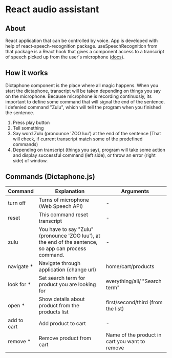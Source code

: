 # React audio assistant 


## About

React application that can be controlled by voice. App is developed with help of react-speech-recognition package. useSpeechRecognition from that package is a React hook that gives a component access to a transcript of speech picked up from the user's microphone ([docs](https://www.npmjs.com/package/react-speech-recognition)). 

  
 
 
## How it works

Dictaphone component is the place where all magic happens. When you start the dictaphone, transcript will be taken depending on things you say on the microphone. Because microphone is recording continuosly, its important to define some command that will signal the end of the sentence.
I defenied command "Zulu", which will tell the program when you finished the sentence.

 
1. Press play button     
2. Tell something
3. Say word Zulu (pronounce 'ZOO luu') at the end of the sentence (That will check, if current transcript match some of the predefined commands)
4. Depending on transcript (things you say), program will take some action and display successful command (left side), or throw an error (right side) of window.

## Commands (Dictaphone.js)

Command | Explanation | Arguments
------------ | -------------  | ------------- 
turn off | Turns of microphone (Web Speech API)| -
reset | This command reset transcript| -
zulu | You have to say "Zulu" (pronounce 'ZOO luu'), at the end of the sentence, so app can process command.| -
navigate * | Navigate through application (change url)| home/cart/products
look for * | Set search term for product you are looking for| everything/all/ "Search term"
open * | Show details about product from the products list | first/second/third (from the list)
add to cart | Add product to cart  | -
remove * | Remove product from cart | Name of the product in cart you want to remove



 
